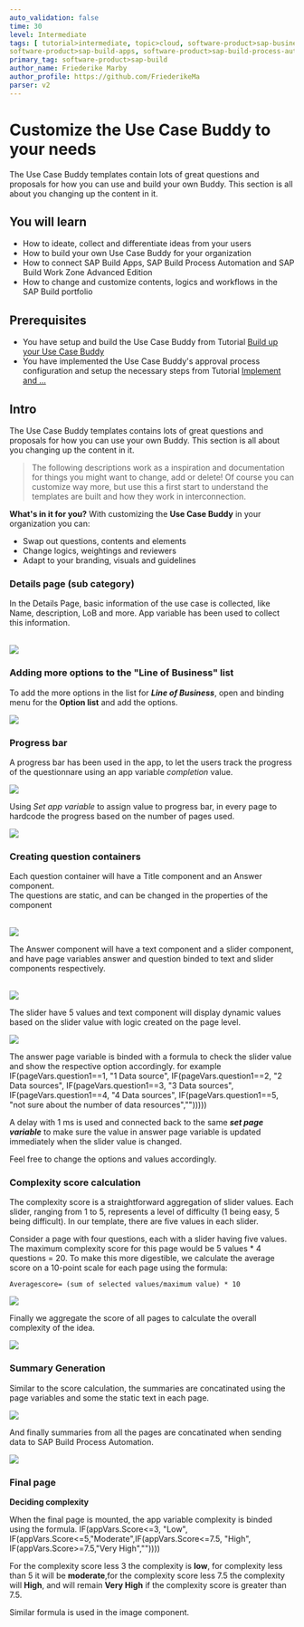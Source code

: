```yaml
---
auto_validation: false
time: 30
level: Intermediate
tags: [ tutorial>intermediate, topic>cloud, software-product>sap-business-technology-platform, software-product>sap-build, software-product>sap-build-work-zone--advanced-edition,
software-product>sap-build-apps, software-product>sap-build-process-automation ]
primary_tag: software-product>sap-build
author_name: Friederike Marby
author_profile: https://github.com/FriederikeMa
parser: v2
---
```


# Customize the Use Case Buddy to your needs
<!-- description --> The Use Case Buddy templates contain lots of great questions and proposals for how you can use and build your own Buddy. This section is all about you changing up the content in it.

## You will learn  
  - How to ideate, collect and differentiate ideas from your users
  - How to build your own Use Case Buddy for your organization
  - How to connect SAP Build Apps, SAP Build Process Automation and SAP Build Work Zone Advanced Edition
  - How to change and customize contents, logics and workflows in the SAP Build portfolio

## Prerequisites  
 -  You have setup and build the Use Case Buddy from Tutorial [Build up your Use Case Buddy](www.sap.com)
 -  You have implemented the Use Case Buddy's approval process configuration and setup the necessary steps from Tutorial [Implement and ...](www.sap.com)


## Intro
The Use Case Buddy templates contains lots of great questions and proposals for how you can use your own Buddy. This section is all about you changing up the content in it.

>The following descriptions work as a inspiration and documentation for things you might want to change, add or delete! Of course you can customize way more, but use this a first start to understand the templates are built and how they work in interconnection.

**What's in it for you?**
With customizing the **Use Case Buddy** in your organization you can:

  - Swap out questions, contents and elements
  - Change logics, weightings and reviewers
  - Adapt to your branding, visuals and guidelines


### Details page (sub category) 
In the Details Page, basic information of the use case is collected, like Name, description, LoB and more. App variable has been used to collect this information. <br><br>
  <!-- size:500px -->
  ![](visuals/Detailspage.png)

### Adding more options to the "Line of Business" list

To add the more options in the list for ***Line of Business***, open and binding menu for the **Option list** and add the options.
  <!-- size:500px -->
  ![](visuals/loblist.png)

### Progress bar

A progress bar has been used in the app, to let the users track the progress of the questionnare using an app variable *completion* value.
  <!-- size:500px -->
  ![](visuals/progressbar.png)

Using *Set app variable* to assign value to progress bar, in every page to hardcode the progress based on the number of pages used.
  <!-- size:500px -->
  ![](visuals/bindingvalueforprgressnar.png)


### Creating question containers

Each question container will have a Title component and an Answer component. <br>
The questions are static, and can be changed in the properties of the component<br><br> 
  <!-- size:500px -->
  ![](visuals/questionbox.png)

The Answer component will have a text component and a slider component, and have page variables answer and question binded to text and slider components respectively.<br><br>

  <!-- size:500px -->
  ![](visuals/answerbox.png)

The slider have 5 values and text component will display dynamic values based on the slider value with logic created on the page level.

  <!-- size:500px -->
  ![](visuals/sliderlogic.png)

The answer page variable is binded with a formula to check the slider value and show the respective option accordingly. 
for example
      IF(pageVars.question1==1, "1 Data source", IF(pageVars.question1==2, "2 Data sources", IF(pageVars.question1==3, "3 Data sources", IF(pageVars.question1==4, "4 Data sources", IF(pageVars.question1==5, "not sure about the number of data resources",""))))) <!-- this will format it as code on the sap.developers markdown flavor-->

A delay with 1 ms is used and connected back to the same ***set page variable*** to make sure the value in answer page variable is updated immediately when the slider value is changed. 

Feel free to change the options and values accordingly. 


### Complexity score calculation

The complexity score is a straightforward aggregation of slider values. Each slider, ranging from 1 to 5, represents a level of difficulty (1 being easy, 5 being difficult). In our template, there are five values in each slider.

Consider a page with four questions, each with a slider having five values. The maximum complexity score for this page would be 5 values * 4 questions = 20. To make this more digestible, we calculate the average score on a 10-point scale for each page using the formula:

    Averagescore= (sum of selected values/maximum value) * 10

  <!-- size:500px -->
  ![](visuals/Scorecalculation.png)

Finally we aggregate the score of all pages to calculate the overall complexity of the idea.

  <!-- size:500px -->
  ![](visuals/aggregate.png)


### Summary Generation

Similar to the score calculation, the summaries are concatinated using the page variables and some the static text in each page.

  <!-- size:500px -->
  ![](visuals/formulasummary.png)


And finally summaries from all the pages are concatinated when sending data to SAP Build Process Automation.
  <!-- size:500px -->
  ![](visuals/summaryconcat.png)

### Final page

**Deciding complexity**

When the final page is mounted, the app variable complexity is binded using the formula. 
        IF(appVars.Score<=3, "Low", IF(appVars.Score<=5,"Moderate",IF(appVars.Score<=7.5, "High", IF(appVars.Score>=7.5,"Very High",""))))<!-- this will format it as code on the sap.developers markdown flavor-->


For the complexity score less 3 the complexity is **low**, for complexity less than 5 it will be **moderate**,for the complexity score less 7.5 the complexity will **High**, and will remain **Very High** if the complexity score is greater than 7.5.

Similar formula is used in the image component.


